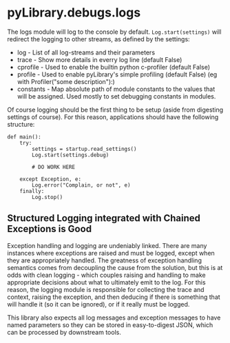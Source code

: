 
pyLibrary.debugs.logs
=====================

The logs module will log to the console by default.  ```Log.start(settings)```
will redirect the logging to other streams, as defined by the settings:

 *  log - List of all log-streams and their parameters
 *  trace - Show more details in everry log line (default False)
 *  cprofile - Used to enable the builtin python c-profiler (default False)
 *  profile - Used to enable pyLibrary's simple profiling (default False)
    (eg with Profiler("some description"):)
 *  constants - Map absolute path of module constants to the values that will
    be assigned.  Used mostly to set debugging constants in modules.

Of course logging should be the first thing to be setup (aside from digesting
settings of course).  For this reason, applications should have the following
structure:

    def main():
        try:
            settings = startup.read_settings()
            Log.start(settings.debug)

            # DO WORK HERE

        except Exception, e:
            Log.error("Complain, or not", e)
        finally:
            Log.stop()




Structured Logging integrated with Chained Exceptions is Good
-------------------------------------------------------------

Exception handling and logging are undeniably linked.  There are many instances
where exceptions are raised and must be logged, except when they are
appropriately handled.  The greatness of exception handling semantics comes from
decoupling the cause from the solution, but this is at odds with clean logging -
which couples raising and handling to make appropriate decisions about what to
ultimately emit to the log.  For this reason, the logging module is responsible
for collecting the trace and context, raising the exception, and then deducing
if there is something that will handle it (so it can be ignored), or if it
really must be logged.

This library also expects all log messages and exception messages to have named
parameters so they can be stored in easy-to-digest JSON, which can be processed
by downstream tools.
